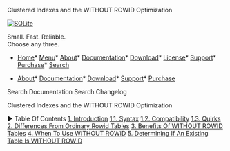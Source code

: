 




Clustered Indexes and the WITHOUT ROWID Optimization




[![SQLite](images/sqlite370_banner.gif)](index.html)


Small. Fast. Reliable.  
Choose any three.


* [Home](index.html)* [Menu](javascript:void(0))* [About](about.html)* [Documentation](docs.html)* [Download](download.html)* [License](copyright.html)* [Support](support.html)* [Purchase](prosupport.html)* [Search](javascript:void(0))




* [About](about.html)* [Documentation](docs.html)* [Download](download.html)* [Support](support.html)* [Purchase](prosupport.html)






Search Documentation
Search Changelog










Clustered Indexes and the WITHOUT ROWID Optimization


►
Table Of Contents
[1\. Introduction](#introduction)
[1\.1\. Syntax](#syntax)
[1\.2\. Compatibility](#compatibility)
[1\.3\. Quirks](#quirks)
[2\. Differences From Ordinary Rowid Tables](#differences_from_ordinary_rowid_tables)
[3\. Benefits Of WITHOUT ROWID Tables](#benefits_of_without_rowid_tables)
[4\. When To Use WITHOUT ROWID](#when_to_use_without_rowid)
[5\. Determining If An Existing Table Is WITHOUT ROWID](#determining_if_an_existing_table_is_without_rowid)




